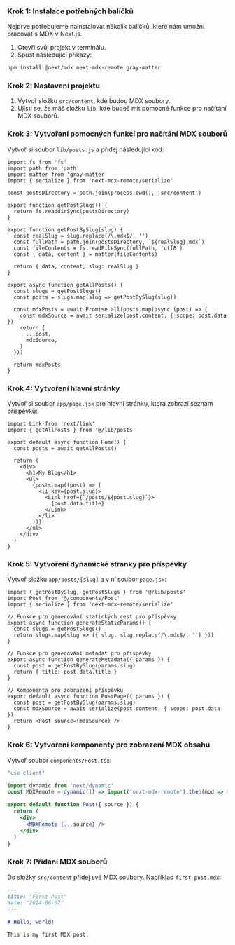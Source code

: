 ### Krok 1: Instalace potřebných balíčků

Nejprve potřebujeme nainstalovat několik balíčků, které nám umožní pracovat s MDX v Next.js.

1. Otevři svůj projekt v terminálu.
2. Spusť následující příkazy:

```bash
npm install @next/mdx next-mdx-remote gray-matter
```

### Krok 2: Nastavení projektu

1. Vytvoř složku `src/content`, kde budou MDX soubory.
2. Ujisti se, že máš složku `lib`, kde budeš mít pomocné funkce pro načítání MDX souborů.

### Krok 3: Vytvoření pomocných funkcí pro načítání MDX souborů

Vytvoř si soubor `lib/posts.js` a přidej následující kód:

```tsx
import fs from 'fs'
import path from 'path'
import matter from 'gray-matter'
import { serialize } from 'next-mdx-remote/serialize'

const postsDirectory = path.join(process.cwd(), 'src/content')

export function getPostSlugs() {
  return fs.readdirSync(postsDirectory)
}

export function getPostBySlug(slug) {
  const realSlug = slug.replace(/\.mdx$/, '')
  const fullPath = path.join(postsDirectory, `${realSlug}.mdx`)
  const fileContents = fs.readFileSync(fullPath, 'utf8')
  const { data, content } = matter(fileContents)

  return { data, content, slug: realSlug }
}

export async function getAllPosts() {
  const slugs = getPostSlugs()
  const posts = slugs.map(slug => getPostBySlug(slug))

  const mdxPosts = await Promise.all(posts.map(async (post) => {
    const mdxSource = await serialize(post.content, { scope: post.data })
    return {
      ...post,
      mdxSource,
    }
  }))

  return mdxPosts
}
```

### Krok 4: Vytvoření hlavní stránky

Vytvoř si soubor `app/page.jsx` pro hlavní stránku, která zobrazí seznam příspěvků:

```tsx
import Link from 'next/link'
import { getAllPosts } from '@/lib/posts'

export default async function Home() {
  const posts = await getAllPosts()

  return (
    <div>
      <h1>My Blog</h1>
      <ul>
        {posts.map((post) => (
          <li key={post.slug}>
            <Link href={`/posts/${post.slug}`}>
              {post.data.title}
            </Link>
          </li>
        ))}
      </ul>
    </div>
  )
}
```

### Krok 5: Vytvoření dynamické stránky pro příspěvky

Vytvoř složku `app/posts/[slug]` a v ní soubor `page.jsx`:

```tsx
import { getPostBySlug, getPostSlugs } from '@/lib/posts'
import Post from '@/components/Post'
import { serialize } from 'next-mdx-remote/serialize'

// Funkce pro generování statických cest pro příspěvky
export async function generateStaticParams() {
  const slugs = getPostSlugs()
  return slugs.map(slug => ({ slug: slug.replace(/\.mdx$/, '') }))
}

// Funkce pro generování metadat pro příspěvky
export async function generateMetadata({ params }) {
  const post = getPostBySlug(params.slug)
  return { title: post.data.title }
}

// Komponenta pro zobrazení příspěvku
export default async function PostPage({ params }) {
  const post = getPostBySlug(params.slug)
  const mdxSource = await serialize(post.content, { scope: post.data })
  return <Post source={mdxSource} />
}
```

### Krok 6: Vytvoření komponenty pro zobrazení MDX obsahu

Vytvoř soubor `components/Post.tsx`:

```jsx
"use client"

import dynamic from 'next/dynamic'
const MDXRemote = dynamic(() => import('next-mdx-remote').then(mod => mod.MDXRemote), { ssr: false })

export default function Post({ source }) {
  return (
    <div>
      <MDXRemote {...source} />
    </div>
  )
}
```

### Krok 7: Přidání MDX souborů

Do složky `src/content` přidej své MDX soubory. Například `first-post.mdx`:

```markdown
---
title: "First Post"
date: "2024-06-07"
---

# Hello, world!

This is my first MDX post.
```